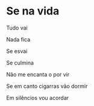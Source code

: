 # Se na vida

Tudo vai

Nada fica

Se esvai

Se culmina

Não me encanta  o por vir

Se em canto cigarras vão dormir

Em silêncios vou acordar